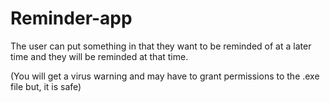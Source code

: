 # Reminder-app
The user can put something in that they want to be reminded of at a later time and they will be reminded at that time.

(You will get a virus warning and may have to grant permissions to the .exe file but, it is safe)


